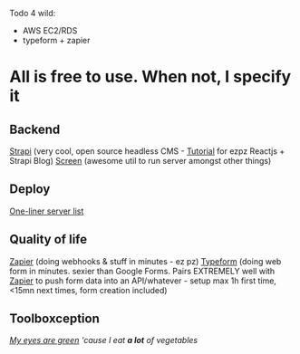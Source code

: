 Todo 4 wild:
- AWS EC2/RDS
- typeform + zapier
# All is free to use. When not, I specify it

## Backend
[Strapi][3] (very cool, open source headless CMS - [Tutorial][5] for ezpz Reactjs + Strapi Blog)
[Screen][4] (awesome util to run server amongst other things)

## Deploy
[One-liner server list][1]

## Quality of life
[Zapier][6] (doing webhooks & stuff in minutes - ez pz)
[Typeform][7] (doing web form in minutes. sexier than Google Forms. Pairs EXTREMELY well with [Zapier][6] to push form data into an API/whatever - setup max 1h first time, <15mn next times, form creation included)

## Toolboxception
*[My eyes are green][2] 'cause I eat **a lot** of vegetables*

[1]: https://gist.github.com/willurd/5720255
[2]: https://github.com/digitalfu/developer-reference-resources-on-github
[3]: https://strapi.io/documentation/3.0.0-beta.x/getting-started/quick-start.html
[4]: https://linuxize.com/post/how-to-use-linux-screen/
[5]: https://medium.com/@adeyinkakazeemolufemioluoje/create-a-blog-with-react-and-strapi-cc3d8f0f01e1
[6]: https://zapier.com/
[7]: https://www.typeform.com/